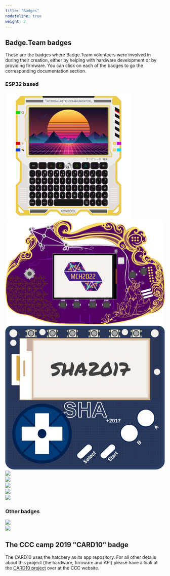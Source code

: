 ```yaml
---
title: "Badges"
nodateline: true
weight: 2
---
```


## Badge.Team badges

These are the badges where Badge.Team volunteers were involved in during their creation, either by helping with hardware development or by providing firmware. You can click on each of the badges to go the corresponding documentation section.

### ESP32 based

<div class="homepage_badges">
<div><a href="konsool/"><img src="konsool/konsool.svg" width="400"/></a></div>
<div><a href="mch2022/"><img src="mch2022/mch2022.svg"/></a></div>
<div><a href="sha2017/"><img src="sha2017/sha2017.svg"/></a></div>
<div><a href="hackerhotel-2019/"><img src="hackerhotel-2019/hh2019.svg"/></a></div>
<div><a href="campzone-2020/"><img src="campzone-2020/cz2020.svg"/></a></div>
<div><a href="campzone-2019/"><img src="campzone-2019/cz2019.svg"/></a></div>
<div><a href="disobey-2020/"><img src="disobey-2020/badge.jpg"/></a></div>
<div><a href="disobey-2019/"><img src="disobey-2019/disobey2019.svg"/></a></div>
</div>

### Other badges
<div class="homepage_badges">
<div><a href="hackerhotel-2020/"><img src="hackerhotel-2020/hackerhotel2020.gif"/></a></div>
<div><a href="eth0-2019/"><img src="eth0-2019/eth0.svg" /></a></div>
</div>

## The CCC camp 2019 "CARD10" badge

The CARD10 uses the hatchery as its app repository. For all other details about this project (the hardware, firmware and API) please have a look at the [CARD10 project](https://card10.badge.events.ccc.de/) over at the CCC website.
